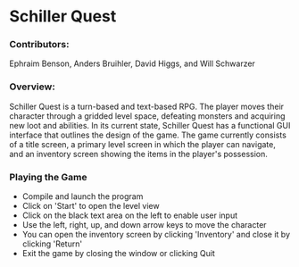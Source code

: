# Schiller Quest
### Contributors:
Ephraim Benson, Anders Bruihler, David Higgs, and Will Schwarzer

### Overview:
Schiller Quest is a turn-based and text-based RPG. The player moves their character through a gridded level space, defeating monsters and acquiring new loot and abilities. In its current state, Schiller Quest has a functional GUI interface that outlines the design of the game. The game currently consists of a title screen, a primary level screen in which the player can navigate, and an inventory screen showing the items in the player's possession.

### Playing the Game
* Compile and launch the program
* Click on 'Start' to open the level view
* Click on the black text area on the left to enable user input
* Use the left, right, up, and down arrow keys to move the character
* You can open the inventory screen by clicking 'Inventory' and close it by clicking 'Return'
* Exit the game by closing the window or clicking Quit
